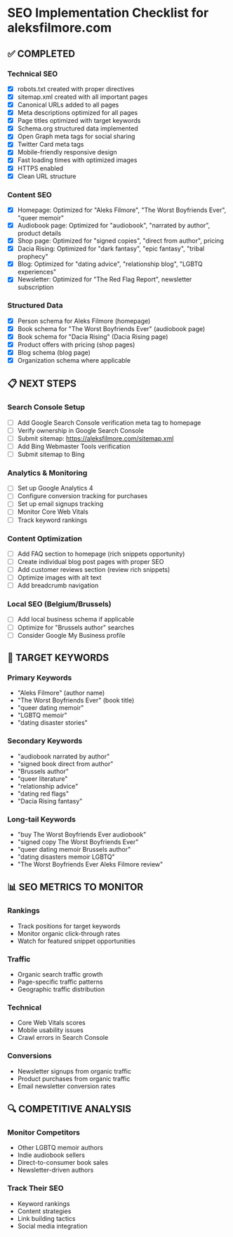 # SEO Implementation Checklist for aleksfilmore.com

## ✅ COMPLETED

### Technical SEO
- [x] robots.txt created with proper directives
- [x] sitemap.xml created with all important pages
- [x] Canonical URLs added to all pages
- [x] Meta descriptions optimized for all pages
- [x] Page titles optimized with target keywords
- [x] Schema.org structured data implemented
- [x] Open Graph meta tags for social sharing
- [x] Twitter Card meta tags
- [x] Mobile-friendly responsive design
- [x] Fast loading times with optimized images
- [x] HTTPS enabled
- [x] Clean URL structure

### Content SEO
- [x] Homepage: Optimized for "Aleks Filmore", "The Worst Boyfriends Ever", "queer memoir"
- [x] Audiobook page: Optimized for "audiobook", "narrated by author", product details
- [x] Shop page: Optimized for "signed copies", "direct from author", pricing
- [x] Dacia Rising: Optimized for "dark fantasy", "epic fantasy", "tribal prophecy"
- [x] Blog: Optimized for "dating advice", "relationship blog", "LGBTQ experiences"
- [x] Newsletter: Optimized for "The Red Flag Report", newsletter subscription

### Structured Data
- [x] Person schema for Aleks Filmore (homepage)
- [x] Book schema for "The Worst Boyfriends Ever" (audiobook page)
- [x] Book schema for "Dacia Rising" (Dacia Rising page)
- [x] Product offers with pricing (shop pages)
- [x] Blog schema (blog page)
- [x] Organization schema where applicable

## 📋 NEXT STEPS

### Search Console Setup
- [ ] Add Google Search Console verification meta tag to homepage
- [ ] Verify ownership in Google Search Console
- [ ] Submit sitemap: https://aleksfilmore.com/sitemap.xml
- [ ] Add Bing Webmaster Tools verification
- [ ] Submit sitemap to Bing

### Analytics & Monitoring
- [ ] Set up Google Analytics 4
- [ ] Configure conversion tracking for purchases
- [ ] Set up email signups tracking
- [ ] Monitor Core Web Vitals
- [ ] Track keyword rankings

### Content Optimization
- [ ] Add FAQ section to homepage (rich snippets opportunity)
- [ ] Create individual blog post pages with proper SEO
- [ ] Add customer reviews section (review rich snippets)
- [ ] Optimize images with alt text
- [ ] Add breadcrumb navigation

### Local SEO (Belgium/Brussels)
- [ ] Add local business schema if applicable
- [ ] Optimize for "Brussels author" searches
- [ ] Consider Google My Business profile

## 🎯 TARGET KEYWORDS

### Primary Keywords
- "Aleks Filmore" (author name)
- "The Worst Boyfriends Ever" (book title)
- "queer dating memoir"
- "LGBTQ memoir"
- "dating disaster stories"

### Secondary Keywords
- "audiobook narrated by author"
- "signed book direct from author"
- "Brussels author"
- "queer literature"
- "relationship advice"
- "dating red flags"
- "Dacia Rising fantasy"

### Long-tail Keywords
- "buy The Worst Boyfriends Ever audiobook"
- "signed copy The Worst Boyfriends Ever"
- "queer dating memoir Brussels author"
- "dating disasters memoir LGBTQ"
- "The Worst Boyfriends Ever Aleks Filmore review"

## 📊 SEO METRICS TO MONITOR

### Rankings
- Track positions for target keywords
- Monitor organic click-through rates
- Watch for featured snippet opportunities

### Traffic
- Organic search traffic growth
- Page-specific traffic patterns
- Geographic traffic distribution

### Technical
- Core Web Vitals scores
- Mobile usability issues
- Crawl errors in Search Console

### Conversions
- Newsletter signups from organic traffic
- Product purchases from organic traffic
- Email newsletter conversion rates

## 🔍 COMPETITIVE ANALYSIS

### Monitor Competitors
- Other LGBTQ memoir authors
- Indie audiobook sellers
- Direct-to-consumer book sales
- Newsletter-driven authors

### Track Their SEO
- Keyword rankings
- Content strategies
- Link building tactics
- Social media integration
